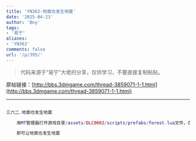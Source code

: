 ```yaml
---
title: 'YN362-地面也发生地震'
date: '2025-04-23'
author: 'Bny'
tags:
- '易宁'
aliases:
- 'YN362'
comments: false
url: '/p/395/'
---
```


> 代码来源于“易宁”大佬的分享，仅供学习，不要直接复制粘贴。

原帖链接：[http://bbs.3dmgame.com/thread-3859071-1-1.html](http://bbs.3dmgame.com/thread-3859071-1-1.html)

---

```lua  

三六二.地面也发生地震

	用MT管理器打开游戏目录/assets/DLC0002/scripts/prefabs/forest.lua文件，在inst:AddComponent("hunter")的下一行插入inst:AddComponent("quaker")

	即可让地面也发生地震

```  

